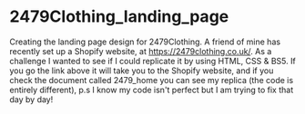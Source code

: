 # 2479Clothing_landing_page
Creating the landing page design for 2479Clothing. A friend of mine has recently set up a Shopify website, at https://2479clothing.co.uk/. As a challenge I wanted to see
if I could replicate it by using HTML, CSS & BS5. If you go the link above it will take you to the Shopify website, and if you check the 
document called 2479_home you can see my replica (the code is entirely different), p.s I know my code isn't perfect but I am trying to fix that day by day!
